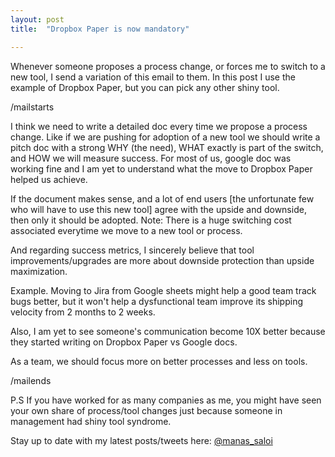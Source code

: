 ```yaml
---
layout: post
title:  "Dropbox Paper is now mandatory"

---
```


Whenever someone proposes a process change, or forces me to switch to a new tool, I send a variation of this email to them. In this post I use the example of Dropbox Paper, but you can pick any other shiny tool.

/mailstarts

I think we need to write a detailed doc every time we propose a process change. Like if we are pushing for adoption of a new tool we should write a pitch doc with a strong WHY (the need), WHAT exactly is part of the switch, and HOW we will measure success. For most of us, google doc was working fine and I am yet to understand what the move to Dropbox Paper helped us achieve.

If the document makes sense, and a lot of end users [the unfortunate few who will have to use this new tool] agree with the upside and downside, then only it should be adopted. Note: There is a huge switching cost associated everytime we move to a new tool or process.

And regarding success metrics, I sincerely believe that tool improvements/upgrades are more about downside protection than upside maximization. 

Example. Moving to Jira from Google sheets might help a good team track bugs better, but it won't help a dysfunctional team improve its shipping velocity from 2 months to 2 weeks. 

Also, I am yet to see someone's communication become 10X better because they started writing on Dropbox Paper vs Google docs.

As a team, we should focus more on better processes and less on tools.

/mailends

P.S If you have worked for as many companies as me, you might have seen your own share of process/tool changes just because someone in management had shiny tool syndrome.

Stay up to date with my latest posts/tweets here: [@manas_saloi](http://twitter.com/manas_saloi)
